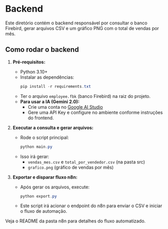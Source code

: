 # Backend

Este diretório contém o backend responsável por consultar o banco Firebird, gerar arquivos CSV e um gráfico PNG com o total de vendas por mês.

## Como rodar o backend

1. **Pré-requisitos:**

   - Python 3.10+
   - Instalar as dependências:
     ```powershell
     pip install -r requirements.txt
     ```
   - Ter o arquivo `employee.fbk` (banco Firebird) na raiz do projeto.
   - **Para usar a IA (Gemini 2.0):**
     - Crie uma conta no [Google AI Studio](https://aistudio.google.com/app/apikey)
     - Gere uma API Key e configure no ambiente conforme instruções do frontend.

2. **Executar a consulta e gerar arquivos:**

   - Rode o script principal:
     ```powershell
     python main.py
     ```
   - Isso irá gerar:
     - `vendas_mes.csv` e `total_por_vendedor.csv` (na pasta src)
     - `grafico.png` (gráfico de vendas por mês)

3. **Exportar e disparar fluxo n8n:**
   - Após gerar os arquivos, execute:
     ```powershell
     python export.py
     ```
   - Este script irá acionar o endpoint do n8n para enviar o CSV e iniciar o fluxo de automação.

Veja o README da pasta n8n para detalhes do fluxo automatizado.
